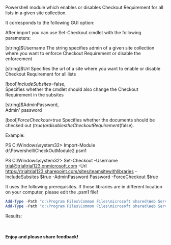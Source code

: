 Powershell module which enables or disables Checkout Requirement for all lists in a given site collection.

It corresponds to the following GUI option:

 



After import you can use Set-Checkout cmdlet with the following parameters:

 [string]$Username
The string specifies admin of a given site collection where you want to enforce Checkout Requirement or disable the enforcement

[string]$Url
Specifies the url of a site where you want to enable or disable Checkout Requirement for all lists 

 [bool]$IncludeSubsites=$false,     
Specifies whether the cmdlet should also change the Checkout Requirement in the subsites

[string]$AdminPassword,       
Admin' password

[bool]$ForceCheckout=$true
Specifies whether the documents should be checked out ($true) or disables the Checkout Requirement ($false).

 

Example:

PS C:\Windows\system32> Import-Module d:\Powershell\CheckOutModule2.psm1

PS C:\Windows\system32> Set-Checkout -Username trial@trialtrial123.onmicrosoft.com -Url https://trialtrial123.sharepoint.com/sites/teamsitewithlibraries -IncludeSubsites $true -AdminPassword Password -ForceCheckout $true

 

 

It uses the following prerequisites. If those libraries are in different location on your computer, please edit the .psm1 file!

 

```PowerShell
Add-Type -Path "c:\Program Files\Common Files\microsoft shared\Web Server Extensions\15\ISAPI\Microsoft.SharePoint.Client.dll"  
Add-Type -Path "c:\Program Files\Common Files\microsoft shared\Web Server Extensions\15\ISAPI\Microsoft.SharePoint.Client.Runtime.dll"  
 ```
 

Results:



 

 

 




 <br/><br/>
<b>Enjoy and please share feedback!</b>